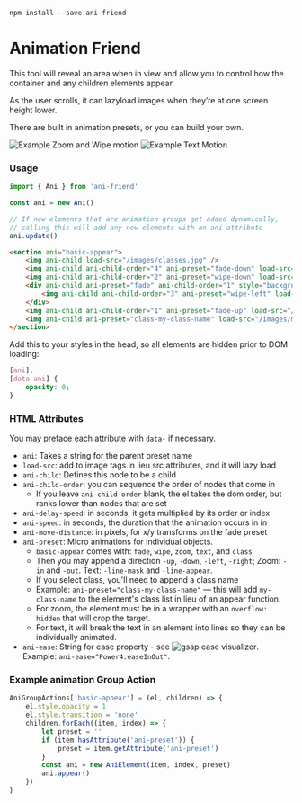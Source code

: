 ```
npm install --save ani-friend
```

# Animation Friend

This tool will reveal an area when in view and allow you to control
how the container and any children elements appear.

As the user scrolls, it can lazyload images when they’re at
one screen height lower.

There are built in animation presets, or you can build your own.

![Example Zoom and Wipe motion](http://ua5.co/67e2fb2440aa/wipe-and-zoom.gif)
![Example Text Motion](http://ua5.co/60c9d83d5ad8/ezgif-1-6b4c24069a4e.gif)

### Usage

```javascript
import { Ani } from 'ani-friend'

const ani = new Ani()

// If new elements that are animation groups get added dynamically,
// calling this will add any new elements with an ani attribute
ani.update()
```

```html
<section ani="basic-appear">
    <img ani-child load-src="/images/classes.jpg" />
    <img ani-child ani-child-order="4" ani-preset="fade-down" load-src="/images/marketing.jpg" />
    <img ani-child ani-child-order="2" ani-preset="wipe-down" load-src="/images/marketing.jpg" />
    <div ani-child ani-preset="fade" ani-child-order="1" style="background: green; display: inline-block">
        <img ani-child ani-child-order="3" ani-preset="wipe-left" load-src="/images/marketing.jpg" />
    </div>
    <img ani-child ani-child-order="1" ani-preset="fade-up" load-src="/images/marketing.jpg" />
    <img ani-child ani-preset="class-my-class-name" load-src="/images/marketing.jpg" />
</section>
```

Add this to your styles in the head, so all elements are hidden prior to DOM loading:

```css
[ani],
[data-ani] {
    opacity: 0;
}
```

### HTML Attributes

You may preface each attribute with `data-` if necessary.
- `ani`: Takes a string for the parent preset name
- `load-src`: add to image tags in lieu src attributes, and it will lazy load
- `ani-child`: Defines this node to be a child
- `ani-child-order`: you can sequence the order of nodes that come in
  - If you leave `ani-child-order` blank, the el takes the dom order, but ranks lower than nodes that are set
- `ani-delay-speed`: in seconds, it gets multiplied by its order or index
- `ani-speed`: in seconds, the duration that the animation occurs in in
- `ani-move-distance`: in pixels, for x/y transforms on the fade preset
- `ani-preset`: Micro animations for individual objects.
  -  `basic-appear` comes with: `fade`, `wipe`, `zoom`, `text`, and `class`
  - Then you may append a direction `-up`, `-down`, `-left`, `-right`; Zoom: `-in` and `-out`. Text: `-line-mask` and `-line-appear`.
  -  If you select class, you'll need to append a class name
    - Example: `ani-preset="class-my-class-name"` — this will add `my-class-name` to the element's class list in lieu of an appear function.
  - For zoom, the element must be in a wrapper with an `overflow: hidden` that will crop the target.
  - For text, it will break the text in an element into lines so they can be individually animated.
- `ani-ease`: String for ease property - see ![gsap ease visualizer](https://greensock.com/ease-visualizer). Example: `ani-ease="Power4.easeInOut"`.

### Example animation Group Action

```javascript
AniGroupActions['basic-appear'] = (el, children) => {
    el.style.opacity = 1
    el.style.transition = 'none'
    children.forEach((item, index) => {
        let preset = ''
        if (item.hasAttribute('ani-preset')) {
            preset = item.getAttribute('ani-preset')
        }
        const ani = new AniElement(item, index, preset)
        ani.appear()
    })
}
```
